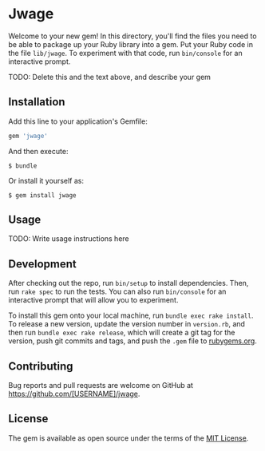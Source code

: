# Jwage

Welcome to your new gem! In this directory, you'll find the files you need to be able to package up your Ruby library into a gem. Put your Ruby code in the file `lib/jwage`. To experiment with that code, run `bin/console` for an interactive prompt.

TODO: Delete this and the text above, and describe your gem

## Installation

Add this line to your application's Gemfile:

```ruby
gem 'jwage'
```

And then execute:

    $ bundle

Or install it yourself as:

    $ gem install jwage

## Usage

TODO: Write usage instructions here

## Development

After checking out the repo, run `bin/setup` to install dependencies. Then, run `rake spec` to run the tests. You can also run `bin/console` for an interactive prompt that will allow you to experiment.

To install this gem onto your local machine, run `bundle exec rake install`. To release a new version, update the version number in `version.rb`, and then run `bundle exec rake release`, which will create a git tag for the version, push git commits and tags, and push the `.gem` file to [rubygems.org](https://rubygems.org).

## Contributing

Bug reports and pull requests are welcome on GitHub at https://github.com/[USERNAME]/jwage.

## License

The gem is available as open source under the terms of the [MIT License](https://opensource.org/licenses/MIT).
